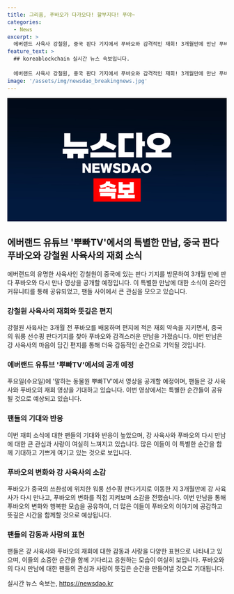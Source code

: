 ```yaml
---
title: 그리움, 푸바오가 다가오다! 할부지다! 푸야~
categories:
  - News
excerpt: >
  에버랜드 사육사 강철원, 중국 판다 기지에서 푸바오와 감격적인 재회! 3개월만에 만난 푸바오는 강 사육사의 목소리에 반응하며 판다 팬들을 감동시켰다. 에버랜드 유튜브 채널 말하는 동물원 뿌빠TV에서 17일 영상 공개 예정으로 기대가 높아지고 있다. 강 사육사는 푸바오가 행복한 모습을 보며 안심했다고 전했으며, 팬들은 강 사육사와 푸바오의 재회 소식에 감동과 기쁨을 나누고 있다.
feature_text: >
  ## koreablockchain 실시간 뉴스 속보입니다.

  에버랜드 사육사 강철원, 중국 판다 기지에서 푸바오와 감격적인 재회! 3개월만에 만난 푸바오는 강 사육사의 목소리에 반응하며 판다 팬들을 감동시켰다. 에버랜드 유튜브 채널 말하는 동물원 뿌빠TV에서 17일 영상 공개 예정으로 기대가 높아지고 있다. 강 사육사는 푸바오가 행복한 모습을 보며 안심했다고 전했으며, 팬들은 강 사육사와 푸바오의 재회 소식에 감동과 기쁨을 나누고 있다.
image: '/assets/img/newsdao_breakingnews.jpg'
---
```


<p><img src="/assets/img/newsdao_breakingnews.jpg" alt="koreablockchain 속보" /></p>

<h2 data-ke-size="size26">에버랜드 유튜브 '뿌빠TV'에서의 특별한 만남, 중국 판다 푸바오와 강철원 사육사의 재회 소식</h2>

<p data-ke-size="size16">에버랜드의 유명한 사육사인 강철원이 중국에 있는 판다 기지를 방문하여 3개월 만에 판다 푸바오와 다시 만나 영상을 공개할 예정입니다. 이 특별한 만남에 대한 소식이 온라인 커뮤니티를 통해 공유되었고, 팬들 사이에서 큰 관심을 모으고 있습니다.</p>

<h3 data-ke-size="size24">강철원 사육사의 재회와 뜻깊은 편지</h3>

<p data-ke-size="size16">강철원 사육사는 3개월 전 푸바오를 배웅하며 편지에 적은 재회 약속을 지키면서, 중국의 워룽 선수핑 판다기지를 찾아 푸바오와 감격스러운 만남을 가졌습니다. 이번 만남은 강 사육사의 마음이 담긴 편지를 통해 더욱 감동적인 순간으로 기억될 것입니다.</p>

<h3 data-ke-size="size24">에버랜드 유튜브 '뿌빠TV'에서의 공개 예정</h3>

<p data-ke-size="size16">푸요일(수요일)에 '말하는 동물원 뿌빠TV'에서 영상을 공개할 예정이며, 팬들은 강 사육사와 푸바오의 재회 영상을 기대하고 있습니다. 이번 영상에서는 특별한 순간들이 공유될 것으로 예상되고 있습니다.</p>

<h3 data-ke-size="size24">팬들의 기대와 반응</h3>

<p data-ke-size="size16">이번 재회 소식에 대한 팬들의 기대와 반응이 높았으며, 강 사육사와 푸바오의 다시 만남에 대한 큰 관심과 사랑이 여실히 느껴지고 있습니다. 많은 이들이 이 특별한 순간을 함께 기대하고 기쁘게 여기고 있는 것으로 보입니다.</p>

<h3 data-ke-size="size24">푸바오의 변화와 강 사육사의 소감</h3>

<p data-ke-size="size16">푸바오가 중국의 쓰촨성에 위치한 워룽 선수핑 판다기지로 이동한 지 3개월만에 강 사육사가 다시 만나고, 푸바오의 변화를 직접 지켜보며 소감을 전했습니다. 이번 만남을 통해 푸바오의 변화와 행복한 모습을 공유하여, 더 많은 이들이 푸바오의 이야기에 공감하고 뜻깊은 시간을 함께할 것으로 예상됩니다.</p>

<h3 data-ke-size="size24">팬들의 감동과 사랑의 표현</h3>

<p data-ke-size="size16">팬들은 강 사육사와 푸바오의 재회에 대한 감동과 사랑을 다양한 표현으로 나타내고 있으며, 이들의 소중한 순간을 함께 기다리고 응원하는 모습이 여실히 보입니다. 푸바오와의 다시 만남에 대한 팬들의 관심과 사랑이 뜻깊은 순간을 만들어낼 것으로 기대됩니다.</p>
실시간 뉴스 속보는, <a href="https://newsdao.kr" rel="dofollow">https://newsdao.kr</a>


